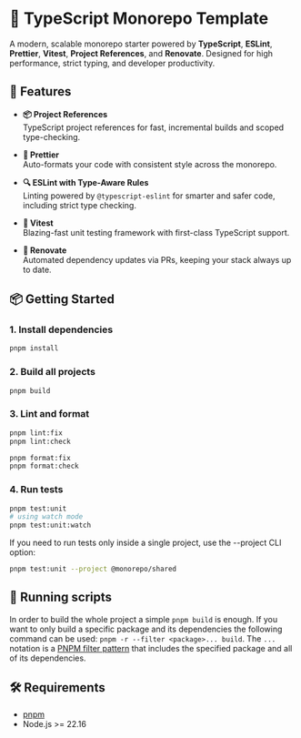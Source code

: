 # 🧪 TypeScript Monorepo Template

A modern, scalable monorepo starter powered by **TypeScript**, **ESLint**, **Prettier**, **Vitest**, **Project References**, and **Renovate**. Designed for high performance, strict typing, and developer productivity.

## 🚀 Features

- **📦 Project References**  
  TypeScript project references for fast, incremental builds and scoped type-checking.

- **🧹 Prettier**  
  Auto-formats your code with consistent style across the monorepo.

- **🔍 ESLint with Type-Aware Rules**  
  Linting powered by `@typescript-eslint` for smarter and safer code, including strict type checking.

- **🧪 Vitest**  
  Blazing-fast unit testing framework with first-class TypeScript support.

- **🔁 Renovate**  
  Automated dependency updates via PRs, keeping your stack always up to date.

## 📦 Getting Started

### 1. Install dependencies

```bash
pnpm install
```

### 2. Build all projects

```bash
pnpm build
```

### 3. Lint and format

```bash
pnpm lint:fix
pnpm lint:check

pnpm format:fix
pnpm format:check
```

### 4. Run tests

```bash
pnpm test:unit
# using watch mode
pnpm test:unit:watch
```

If you need to run tests only inside a single project, use the --project CLI option:

```bash
pnpm test:unit --project @monorepo/shared
```

## 📘 Running scripts

In order to build the whole project a simple `pnpm build` is enough. If you want to only build a specific package and its dependencies the following command can be used: `pnpm -r --filter <package>... build`. The `...` notation is a [PNPM filter pattern](https://pnpm.io/filtering) that includes the specified package and all of its dependencies.

## 🛠️ Requirements

- [pnpm](https://pnpm.io/)
- Node.js >= 22.16
